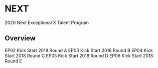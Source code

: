 # NEXT
2020 Next Exceptional X Talent Program

## Overview
EP02 Kick Start 2018 Round A
EP03 Kick Start 2018 Round B
EP04 Kick Start 2018 Round C
EP05 Kick Start 2018 Round D
EP06 Kick Start 2018 Round E